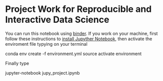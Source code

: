 # Project Work for Reproducible and Interactive Data Science

You can run this notebook using [binder](https://mybinder.org/v2/gh/teokem/project-work-MarcoPolimeni/master).
If you work on your machine, first follow these instructions to [install Jupyther Notebook](http://jupyter.readthedocs.io/en/latest/install.html), then activate the enviroment file typying on your terminal


conda env create -f environment.yml
source activate environment

Finally type

jupyter-notebook jupy_project.ipynb

